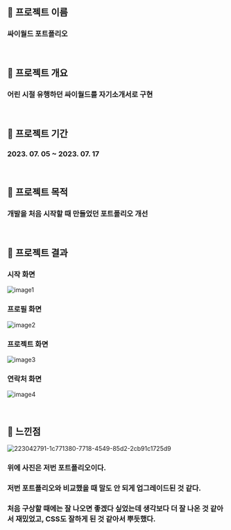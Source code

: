 ## 🚀 프로젝트 이름
### 싸이월드 포트폴리오
<br />

## 🚀 프로젝트 개요
### 어린 시절 유행하던 싸이월드를 자기소개서로 구현
<br />

## 🚀 프로젝트 기간
### 2023. 07. 05 ~ 2023. 07. 17
<br />

## 🚀 프로젝트 목적
### 개발을 처음 시작할 때 만들었던 포트폴리오 개선
<br />

## 🚀 프로젝트 결과
### 시작 화면
![image1](https://github.com/jaeho13/Cyworld/assets/111284065/7e8cca95-0104-4419-a3eb-d0a61a5687fd)

### 프로필 화면
![image2](https://github.com/jaeho13/Cyworld/assets/111284065/57874353-87ab-41a9-a112-766ebe092f15)

### 프로젝트 화면
![image3](https://github.com/jaeho13/Cyworld/assets/111284065/c98b969a-297b-46f7-a36d-bf1f54fe9d49)

### 연락처 화면
![image4](https://github.com/jaeho13/Cyworld/assets/111284065/64086d03-2e25-4483-b214-2ad22dd711e7)

<br />

## 🚀 느낀점
![223042791-1c771380-7718-4549-85d2-2cb91c1725d9](https://github.com/jaeho13/Cyworld/assets/111284065/359da1e9-33d6-40c3-8c41-1f46a73a4fea)
### 위에 사진은 저번 포트폴리오이다.
### 저번 포트폴리오와 비교했을 때 말도 안 되게 업그레이드된 것 같다.
### 처음 구상할 때에는 잘 나오면 좋겠다 싶었는데 생각보다 더 잘 나온 것 같아서 재밌었고, CSS도 잘하게 된 것 같아서 뿌듯했다.
<br />
<br />
